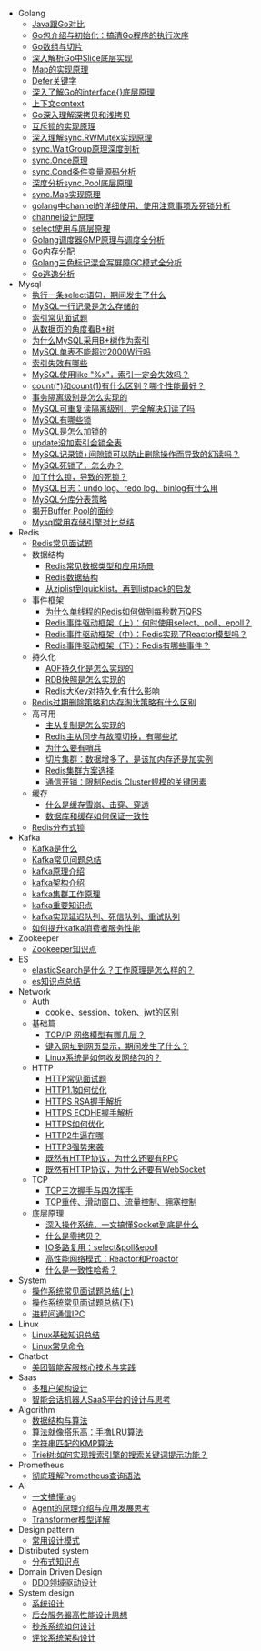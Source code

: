 <!-- _sidebar.md -->

* Golang
  * [Java跟Go对比](ProjectDocs/golang/Java跟Go对比.md) 
  * [Go包介绍与初始化：搞清Go程序的执行次序](ProjectDocs/golang/Go包介绍与初始化：搞清Go程序的执行次序.md)  
  * [Go数组与切片](ProjectDocs/golang/Go数组与切片.md)  
  * [深入解析Go中Slice底层实现](ProjectDocs/golang/深入解析Go中Slice底层实现.md)  
  * [Map的实现原理](ProjectDocs/golang/map的实现原理.md)  
  * [Defer关键字](ProjectDocs/golang/defer关键字.md)  
  * [深入了解Go的interface{}底层原理](ProjectDocs/golang/深入了解Go的interface{}底层原理.md)  
  * [上下文context](ProjectDocs/golang/上下文context.md)  
  * [Go深入理解深拷贝和浅拷贝](ProjectDocs/golang/Go深入理解深拷贝和浅拷贝.md)  
  * [互斥锁的实现原理](ProjectDocs/golang/互斥锁的实现原理.md)  
  * [深入理解sync.RWMutex实现原理](ProjectDocs/golang/深入理解sync.RWMutex实现原理.md)  
  * [sync.WaitGroup原理深度剖析](ProjectDocs/golang/sync.WaitGroup原理深度剖析.md)  
  * [sync.Once原理](ProjectDocs/golang/sync.Once原理.md)  
  * [sync.Cond条件变量源码分析](ProjectDocs/golang/sync.Cond条件变量源码分析.md)  
  * [深度分析sync.Pool底层原理](ProjectDocs/golang/深度分析sync.Pool底层原理.md)  
  * [sync.Map实现原理](ProjectDocs/golang/sync.Map实现原理.md)  
  * [golang中channel的详细使用、使用注意事项及死锁分析](/ProjectDocs/golang/golang中channel的详细使用、使用注意事项及死锁分析.md)  
  * [channel设计原理](/ProjectDocs/golang/channel设计原理.md)  
  * [select使用与底层原理](ProjectDocs/golang/select使用与底层原理.md)    
  * [Golang调度器GMP原理与调度全分析](ProjectDocs/golang/Golang调度器GMP原理与调度全分析.md)  
  * [Go内存分配](ProjectDocs/golang/Go内存分配.md)  
  * [Golang三色标记混合写屏障GC模式全分析](ProjectDocs/golang/Golang三色标记混合写屏障GC模式全分析.md)  
  * [Go逃逸分析](ProjectDocs/golang/go逃逸分析.md) 
* Mysql
  * [执行一条select语句，期间发生了什么](/ProjectDocs/mysql/执行一条select语句，期间发生了什么.md)
  * [MySQL一行记录是怎么存储的](/ProjectDocs/mysql/MySQL一行记录是怎么存储的.md)
  * [索引常见面试题](/ProjectDocs/mysql/索引常见面试题.md)
  * [从数据页的角度看B+树](/ProjectDocs/mysql/从数据页的角度看B+树.md)
  * [为什么MySQL采用B+树作为索引](/ProjectDocs/mysql/为什么MySQL采用B+树作为索引.md)
  * [MySQL单表不能超过2000W行吗](/ProjectDocs/mysql/MySQL单表不能超过2000W行吗.md)
  * [索引失效有哪些](ProjectDocs/mysql/索引失效有哪些.md)
  * [MySQL使用like "%x"，索引一定会失效吗？](ProjectDocs/mysql/mysql使用like，索引一定会失效吗.md)
  * [count(*)和count(1)有什么区别？哪个性能最好？](ProjectDocs/mysql/count(*)和count(1)有什么区别？哪个性能最好.md)
  * [事务隔离级别是怎么实现的](ProjectDocs/mysql/事务隔离级别是怎么实现的.md)
  * [MySQL可重复读隔离级别，完全解决幻读了吗](ProjectDocs/mysql/MySQL可重复读隔离级别，完全解决幻读了吗.md)
  * [MySQL有哪些锁](ProjectDocs/mysql/MySQL有哪些锁.md)
  * [MySQL是怎么加锁的](ProjectDocs/mysql/mysql是怎么加锁的.md)
  * [update没加索引会锁全表](ProjectDocs/mysql/update没加索引会锁全表.md)
  * [MySQL记录锁+间隙锁可以防止删除操作而导致的幻读吗？](ProjectDocs/mysql/MySQL记录锁+间隙锁可以防止删除操作而导致的幻读吗？.md)
  * [MySQL死锁了，怎么办？](ProjectDocs/mysql/MySQL死锁了，怎么办.md)
  * [加了什么锁，导致的死锁？](ProjectDocs/mysql/加了什么锁，导致的死锁.md)
  * [MySQL日志：undo log、redo log、binlog有什么用](ProjectDocs/mysql/MySQL日志：undo-log、redo-log、binlog有什么用.md)
  * [MySQL分库分表策略](ProjectDocs/mysql/MySQL分库分表策略.md)
  * [揭开Buffer Pool的面纱](ProjectDocs/mysql/MySQL缓冲池.md)
  * [Mysql常用存储引擎对比总结](ProjectDocs/mysql/Mysql常用存储引擎对比总结.md)
* Redis
  * [Redis常见面试题](/ProjectDocs/redis/redis常见面试题.md)
  * 数据结构
    * [Redis常见数据类型和应用场景](/ProjectDocs/redis/Redis常见数据类型和应用场景.md)
    * [Redis数据结构](/ProjectDocs/redis/Redis数据结构.md)
    * [从ziplist到quicklist，再到listpack的启发](/ProjectDocs/redis/从ziplist到quicklist，再到listpack的启发.md)
  * 事件框架   
    * [为什么单线程的Redis如何做到每秒数万QPS](/ProjectDocs/redis/为什么单线程的Redis如何做到每秒数万QPS.md)
    * [Redis事件驱动框架（上）：何时使用select、poll、epoll？](/ProjectDocs/redis/Redis事件驱动框架（上）：何时使用select、poll、epoll？.md)
    * [Redis事件驱动框架（中）：Redis实现了Reactor模型吗？](/ProjectDocs/redis/Redis事件驱动框架（中）：Redis实现了Reactor模型吗？.md)
    * [Redis事件驱动框架（下）：Redis有哪些事件？](/ProjectDocs/redis/Redis事件驱动框架（下）：Redis有哪些事件？.md)
  * 持久化
    * [AOF持久化是怎么实现的](/ProjectDocs/redis/AOF持久化是怎么实现的.md)
    * [RDB快照是怎么实现的](/ProjectDocs/redis/RDB快照是怎么实现的.md)
    * [Redis大Key对持久化有什么影响](/ProjectDocs/redis/Redis大Key对持久化有什么影响.md)    
  * [Redis过期删除策略和内存淘汰策略有什么区别](/ProjectDocs/redis/Redis过期删除策略和内存淘汰策略有什么区别.md)    
  * 高可用
    * [主从复制是怎么实现的](/ProjectDocs/redis/主从复制是怎么实现的.md)
    * [Redis主从同步与故障切换，有哪些坑](/ProjectDocs/redis/Redis主从同步与故障切换，有哪些坑.md)
    * [为什么要有哨兵](/ProjectDocs/redis/为什么要有哨兵.md)
    * [切片集群：数据增多了，是该加内存还是加实例](/ProjectDocs/redis/切片集群：数据增多了，是该加内存还是加实例.md)
    * [Redis集群方案选择](/ProjectDocs/redis/Redis集群方案选择.md)
    * [通信开销：限制Redis Cluster规模的关键因素](/ProjectDocs/redis/通信开销：限制Redis-Cluster规模的关键因素.md)
  * 缓存    
    * [什么是缓存雪崩、击穿、穿透](/ProjectDocs/redis/什么是缓存雪崩、击穿、穿透.md)    
    * [数据库和缓存如何保证一致性](/ProjectDocs/redis/数据库和缓存如何保证一致性.md)
  * [Redis分布式锁](/ProjectDocs/redis/Redis分布式锁.md)        
* Kafka
  * [Kafka是什么](ProjectDocs/Kafka/Kafka是什么.md)
  * [Kafka常见问题总结](ProjectDocs/Kafka/Kafka常见问题总结.md)
  * [kafka原理介绍](ProjectDocs/Kafka/kafka原理介绍.md)
  * [kafka架构介绍](ProjectDocs/Kafka/kafka架构介绍.md)
  * [kafka集群工作原理](ProjectDocs/Kafka/kafka集群工作原理.md)
  * [kafka重要知识点](ProjectDocs/Kafka/kafka重要知识点.md)
  * [kafka实现延迟队列、死信队列、重试队列](ProjectDocs/Kafka/kafka实现延迟队列、死信队列、重试队列.md)
  * [如何提升kafka消费者服务性能](ProjectDocs/Kafka/如何提升kafka消费者服务性能.md)
* Zookeeper
  * [Zookeeper知识点](ProjectDocs/zookeeper/zookeeper知识点.md)  
* ES
  * [elasticSearch是什么？工作原理是怎么样的？](ProjectDocs/es/elasticSearch是什么？工作原理是怎么样的.md)
  * [es知识点总结](ProjectDocs/es/es知识点总结.md)  
* Network
  * Auth
    * [cookie、session、token、jwt的区别](ProjectDocs/network/auth/cookie、session、token、jwt的区别.md) 
  * 基础篇
    * [TCP/IP 网络模型有哪几层？](ProjectDocs/network/TCP-IP网络模型有哪几层？.md) 
    * [键入网址到网页显示，期间发生了什么？](ProjectDocs/network/键入网址到网页显示，期间发生了什么？.md) 
    * [Linux系统是如何收发网络包的？](ProjectDocs/network/Linux系统是如何收发网络包的？.md) 
  * HTTP
    * [HTTP常见面试题](/ProjectDocs/network/HTTP常见面试题.md) 
    * [HTTP1.1如何优化](/ProjectDocs/network/HTTP1.1如何优化.md) 
    * [HTTPS RSA握手解析](/ProjectDocs/network/HTTPS-RSA握手解析.md) 
    * [HTTPS ECDHE握手解析](/ProjectDocs/network/HTTPS-ECDHE握手解析.md) 
    * [HTTPS如何优化](/ProjectDocs/network/HTTPS如何优化.md) 
    * [HTTP2牛逼在哪](/ProjectDocs/network/HTTP2牛逼在哪.md) 
    * [HTTP3强势来袭](/ProjectDocs/network/HTTP3强势来袭.md) 
    * [既然有HTTP协议，为什么还要有RPC](/ProjectDocs/network/既然有HTTP协议，为什么还要有RPC.md) 
    * [既然有HTTP协议，为什么还要有WebSocket](/ProjectDocs/network/既然有HTTP协议，为什么还要有WebSocket.md)  
  * TCP
    * [TCP三次握手与四次挥手](/ProjectDocs/network/TCP三次握手与四次挥手.md) 
    * [TCP重传、滑动窗口、流量控制、拥塞控制](/ProjectDocs/network/TCP重传、滑动窗口、流量控制、拥塞控制.md) 
  * 底层原理
    * [深入操作系统，一文搞懂Socket到底是什么](/ProjectDocs/network/深入操作系统，一文搞懂Socket到底是什么.md)
    * [什么是零拷贝？](/ProjectDocs/network/什么是零拷贝？.md)
    * [IO多路复用：select&poll&epoll](/ProjectDocs/network/IO多路复用：select&poll&epoll.md)
    * [高性能网络模式：Reactor和Proactor](/ProjectDocs/network/高性能网络模式：Reactor和Proactor.md)
    * [什么是一致性哈希？](/ProjectDocs/network/什么是一致性哈希？.md)   
* System
  * [操作系统常见面试题总结(上)](/ProjectDocs/system/操作系统常见面试题总结(上).md)  
  * [操作系统常见面试题总结(下)](/ProjectDocs/system/操作系统常见面试题总结(下).md)
  * [进程间通信IPC](ProjectDocs/system/进程间通信IPC.md)
* Linux
  * [Linux基础知识总结](ProjectDocs/linux/Linux基础知识总结.md)
  * [Linux常见命令](ProjectDocs/linux/Linux常见命令.md)      
* Chatbot
  * [美团智能客服核心技术与实践](/ProjectDocs/chatbot/美团智能客服核心技术与实践.md)
* Saas
  * [多租户架构设计](/ProjectDocs/saas/多租户架构设计.md)
  * [智能会话机器人SaaS平台的设计与思考](/ProjectDocs/saas/智能会话机器人SaaS平台的设计与思考.md)
* Algorithm
  * [数据结构与算法](ProjectDocs/algorithm/数据结构与算法.md)  
  * [算法就像搭乐高：手撸LRU算法](ProjectDocs/algorithm/算法就像搭乐高：手撸LRU算法.md)  
  * [字符串匹配的KMP算法](/ProjectDocs/algorithm/字符串匹配的KMP算法.md)  
  * [Trie树:如何实现搜索引擎的搜索关键词提示功能？](/ProjectDocs/algorithm/Trie树：如何实现搜索引擎的搜索关键词提示功能？.md)  
* Prometheus
  * [彻底理解Prometheus查询语法](/ProjectDocs/prometheus/彻底理解Prometheus查询语法.md)    
* Ai
  * [一文搞懂rag](ProjectDocs/ai/一文搞懂rag.md)
  * [Agent的原理介绍与应用发展思考](ProjectDocs/ai/Agent的原理介绍与应用发展思考.md)
  * [Transformer模型详解](ProjectDocs/ai/Transformer模型详解.md)
* Design pattern
  * [常用设计模式](ProjectDocs/designpattern/常用设计模式.md)  
* Distributed system
  * [分布式知识点](ProjectDocs/distributed-system/分布式知识点.md)  
* Domain Driven Design
  * [DDD领域驱动设计](ProjectDocs/ddd/DDD领域驱动设计.md)  
* System design
  * [系统设计](ProjectDocs/system-design/系统设计.md)  
  * [后台服务器高性能设计思想](ProjectDocs/system-design/后台服务器高性能设计思想.md)
  * [秒杀系统如何设计](ProjectDocs/system-design/秒杀系统如何设计.md)
  * [评论系统架构设计](ProjectDocs/system-design/评论系统架构设计.md)